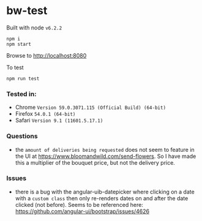 # bw-test

Built with node `v6.2.2`

```
npm i
npm start
```

Browse to <http://localhost:8080>

To test
```
npm run test
```

### Tested in:
 - Chrome `Version 59.0.3071.115 (Official Build) (64-bit)`
 - Firefox `54.0.1 (64-bit)`
 - Safari `Version 9.1 (11601.5.17.1)`

### Questions
 - the `amount of deliveries being requested` does not seem to feature in the UI at <https://www.bloomandwild.com/send-flowers>. So I have made this a multiplier of the bouquet price, but not the delivery price.

### Issues
 - there is a bug with the angular-uib-datepicker where clicking on a date with a `custom class` then only re-renders dates on and after the date clicked (not before). Seems to be referenced here: https://github.com/angular-ui/bootstrap/issues/4626


